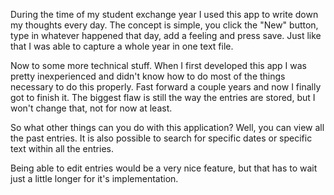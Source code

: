 During the time of my student exchange year I used this app to write down my thoughts every day. The concept is simple, you click the "New" button, type in whatever happened that day, add a feeling and press save. Just like that I was able to capture a whole year in one text file.

Now to some more technical stuff. When I first developed this app I was pretty inexperienced and didn't know how to do most of the things necessary to do this properly. Fast forward a couple years and now I finally got to finish it. The biggest flaw is still the way the entries are stored, but I won't change that, not for now at least.

So what other things can you do with this application? Well, you can view all the past entries. It is also possible to search for specific dates or specific text within all the entries.

Being able to edit entries would be a very nice feature, but that has to wait just a little longer for it's implementation.
